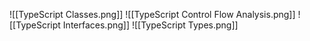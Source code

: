 ![[TypeScript Classes.png]]
![[TypeScript Control Flow Analysis.png]]
![[TypeScript Interfaces.png]]
![[TypeScript Types.png]]
